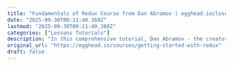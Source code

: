 ```yaml
---
title: "Fundamentals of Redux Course from Dan Abramov | egghead.ioclosed-captioningStar iconStar iconStar ic"
date: "2025-09-30T00:11:40.368Z"
lastmod: "2025-09-30T00:11:40.368Z"
categories: ["Lessons Tutorials"]
description: "In this comprehensive tutorial, Dan Abramov - the creator of Redux - will teach you how to manage state in your React application with Redux.  State man..."
original_url: "https://egghead.io/courses/getting-started-with-redux"
draft: false
---
```


